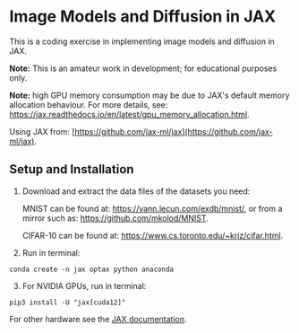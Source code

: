 # Image Models and Diffusion in JAX

This is a coding exercise in implementing image models and diffusion in JAX.

**Note:** This is an amateur work in development; for educational purposes only.

**Note:** high GPU memory consumption may be due to JAX's default memory allocation behaviour. For more details, see: https://jax.readthedocs.io/en/latest/gpu_memory_allocation.html.

Using JAX from: [https://github.com/jax-ml/jax](https://github.com/jax-ml/jax).


## Setup and Installation

1. Download and extract the data files of the datasets you need:

    MNIST can be found at: https://yann.lecun.com/exdb/mnist/, or from a mirror such as:
https://github.com/mkolod/MNIST.

    CIFAR-10 can be found at: https://www.cs.toronto.edu/~kriz/cifar.html.


2. Run in terminal:

```
conda create -n jax optax python anaconda
```

3. For NVIDIA GPUs, run in terminal:

```
pip3 install -U "jax[cuda12]"
```

For other hardware see the [JAX documentation](https://github.com/jax-ml/jax).
